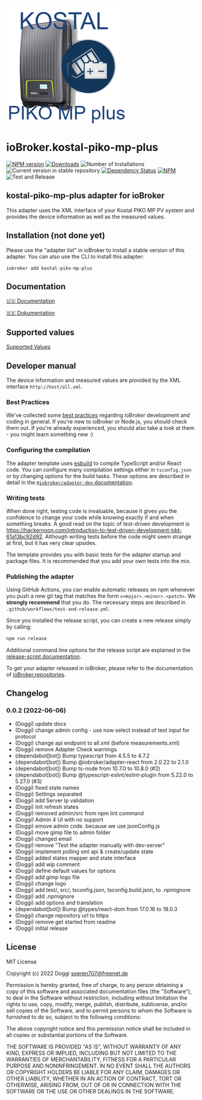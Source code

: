 ![Logo](admin/kostal-piko-mp-plus.png)

# ioBroker.kostal-piko-mp-plus

[![NPM version](https://img.shields.io/npm/v/iobroker.kostal-piko-mp-plus.svg)](https://www.npmjs.com/package/iobroker.kostal-piko-mp-plus)
[![Downloads](https://img.shields.io/npm/dm/iobroker.kostal-piko-mp-plus.svg)](https://www.npmjs.com/package/iobroker.kostal-piko-mp-plus)
![Number of Installations](https://iobroker.live/badges/kostal-piko-mp-plus-installed.svg)
![Current version in stable repository](https://iobroker.live/badges/kostal-piko-mp-plus-stable.svg)
[![Dependency Status](https://img.shields.io/david/Doggi/iobroker.kostal-piko-mp-plus.svg)](https://david-dm.org/Doggi/iobroker.kostal-piko-mp-plus)
[![NPM](https://nodei.co/npm/iobroker.kostal-piko-mp-plus.png?downloads=true)](https://nodei.co/npm/iobroker.kostal-piko-mp-plus/)
![Test and Release](https://github.com/Doggi/ioBroker.kostal-piko-mp-plus/workflows/Test%20and%20Release/badge.svg)

## kostal-piko-mp-plus adapter for ioBroker

This adapter uses the XML interface of your Kostal PIKO MP PV system and provides the device information as well as the measured values.

## Installation (not done yet)

Please use the "adapter list" in ioBroker to install a stable version of this adapter. You can also use the CLI to install this adapter:

```
iobroker add kostal-piko-mp-plus
```

## Documentation

[🇺🇸 Documentation](./docs/en/basics.md)

[🇩🇪 Dokumentation](./docs/de/basics.md)

## Supported values

[Supported Values](./docs/supportedValues.md)

## Developer manual

The device information and measured values are provided by the XML interface `http://host/all.xml`.

### Best Practices

We've collected some [best practices](https://github.com/ioBroker/ioBroker.repositories#development-and-coding-best-practices) regarding ioBroker development and coding in general. If you're new to ioBroker or Node.js, you should
check them out. If you're already experienced, you should also take a look at them - you might learn something new :)

### Configuring the compilation

The adapter template uses [esbuild](https://esbuild.github.io/) to compile TypeScript and/or React code. You can configure many compilation settings
either in `tsconfig.json` or by changing options for the build tasks. These options are described in detail in the
[`@iobroker/adapter-dev` documentation](https://github.com/ioBroker/adapter-dev#compile-adapter-files).

### Writing tests

When done right, testing code is invaluable, because it gives you the
confidence to change your code while knowing exactly if and when
something breaks. A good read on the topic of test-driven development
is https://hackernoon.com/introduction-to-test-driven-development-tdd-61a13bc92d92.
Although writing tests before the code might seem strange at first, but it has very
clear upsides.

The template provides you with basic tests for the adapter startup and package files.
It is recommended that you add your own tests into the mix.

### Publishing the adapter

Using GitHub Actions, you can enable automatic releases on npm whenever you push a new git tag that matches the form
`v<major>.<minor>.<patch>`. We **strongly recommend** that you do. The necessary steps are described in `.github/workflows/test-and-release.yml`.

Since you installed the release script, you can create a new
release simply by calling:

```bash
npm run release
```

Additional command line options for the release script are explained in the
[release-script documentation](https://github.com/AlCalzone/release-script#command-line).

To get your adapter released in ioBroker, please refer to the documentation
of [ioBroker.repositories](https://github.com/ioBroker/ioBroker.repositories#requirements-for-adapter-to-get-added-to-the-latest-repository).

## Changelog

<!--
    Placeholder for the next version (at the beginning of the line):
    ### **WORK IN PROGRESS**
-->

### 0.0.2 (2022-06-06)

-   (Doggi) update docs
-   (Doggi) change admin config - use now select instead of text input for protocol
-   (Doggi) change api endpoint to all.xml (before measurements.xml)
-   (Doggi) remove Adapter Check warnings
-   (dependabot[bot]) Bump typescript from 4.5.5 to 4.7.2
-   (dependabot[bot]) Bump @iobroker/adapter-react from 2.0.22 to 2.1.0
-   (dependabot[bot]) Bump ts-node from 10.7.0 to 10.8.0 (#2)
-   (dependabot[bot]) Bump @typescript-eslint/eslint-plugin from 5.22.0 to 5.27.0 (#3)
-   (Doggi) fixed state names
-   (Doggi) Settings separated
-   (Doggi) add Server Ip validation
-   (Doggi) Init refresh states
-   (Doggi) removed admin/src from npm lint command
-   (Doggi) Admin 4 UI with no support
-   (Doggi) emove admin code. because we use jsonConfig.js
-   (Doggi) move gimp file to admin folder
-   (Doggi) changed email
-   (Doggi) remove "Test the adapter manually with dev-server"
-   (Doggi) implement polling xml api & create/update state
-   (Doggi) added states mapper and state interface
-   (Doggi) add wip comment
-   (Doggi) define default values for options
-   (Doggi) add gimp logo file
-   (Doggi) change logo
-   (Doggi) add test/, src/, tsconfig.json, tsconfig.build.json, to .npmignore
-   (Doggi) add .npmignore
-   (Doggi) add options and translation
-   (dependabot[bot]) Bump @types/react-dom from 17.0.16 to 18.0.3
-   (Doggi) change repository url to https
-   (Doggi) remove get started from readme
-   (Doggi) initial release

## License

MIT License

Copyright (c) 2022 Doggi <soeren707@freenet.de>

Permission is hereby granted, free of charge, to any person obtaining a copy
of this software and associated documentation files (the "Software"), to deal
in the Software without restriction, including without limitation the rights
to use, copy, modify, merge, publish, distribute, sublicense, and/or sell
copies of the Software, and to permit persons to whom the Software is
furnished to do so, subject to the following conditions:

The above copyright notice and this permission notice shall be included in all
copies or substantial portions of the Software.

THE SOFTWARE IS PROVIDED "AS IS", WITHOUT WARRANTY OF ANY KIND, EXPRESS OR
IMPLIED, INCLUDING BUT NOT LIMITED TO THE WARRANTIES OF MERCHANTABILITY,
FITNESS FOR A PARTICULAR PURPOSE AND NONINFRINGEMENT. IN NO EVENT SHALL THE
AUTHORS OR COPYRIGHT HOLDERS BE LIABLE FOR ANY CLAIM, DAMAGES OR OTHER
LIABILITY, WHETHER IN AN ACTION OF CONTRACT, TORT OR OTHERWISE, ARISING FROM,
OUT OF OR IN CONNECTION WITH THE SOFTWARE OR THE USE OR OTHER DEALINGS IN THE
SOFTWARE.
